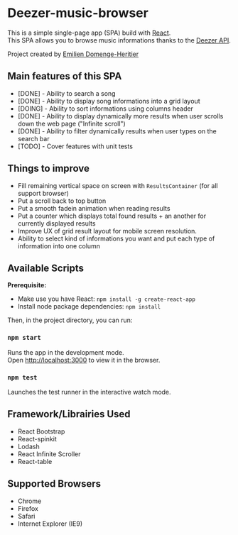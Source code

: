 

# Deezer-music-browser
This is a simple single-page app (SPA) build with [React](https://reactjs.org/). <br> This SPA allows you to browse music informations thanks to the [Deezer API](https://developers.deezer.com/api).

Project created by [Emilien Domenge-Heritier](http://www.domenge.fr/)


## Main features of this SPA

 - [DONE] - Ability to search a song
  - [DONE] - Ability to display song informations into a grid layout
  - [DOING] - Ability to sort informations using columns header
  - [DONE] - Ability to display dynamically more results when user scrolls down the web page ("Infinite scroll")
  - [DONE] - Ability to filter dynamically results when user types on the search bar
  - [TODO] - Cover features with unit tests

## Things to improve

  - Fill remaining vertical space on screen with `ResultsContainer` (for all support browser)
  - Put a scroll back to top button
  - Put a smooth fadein animation when reading results
  - Put a counter which displays total found results  + an another for currently displayed results
  - Improve UX of grid result layout for mobile screen resolution.
  - Ability to select kind of informations you want and put each type of information into one column


## Available Scripts

**Prerequisite:**
 - Make use you have React:  `npm install -g create-react-app`
 - Install node package dependencies: `npm install`

Then, in the project directory, you can run:

### `npm start`

Runs the app in the development mode.<br>
Open [http://localhost:3000](http://localhost:3000) to view it in the browser.


### `npm test`

Launches the test runner in the interactive watch mode.


## Framework/Librairies Used

 - React Bootstrap
 - React-spinkit
 - Lodash
 - React Infinite Scroller
 - React-table

## Supported Browsers

 - Chrome
 - Firefox
 - Safari
 - Internet Explorer (IE9)
